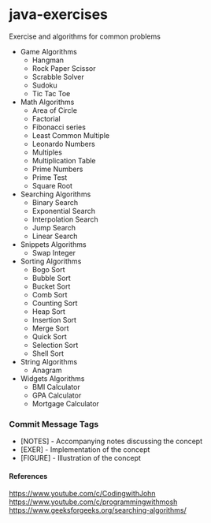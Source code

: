# java-exercises
Exercise and algorithms for common problems


* Game Algorithms
  * Hangman
  * Rock Paper Scissor
  * Scrabble Solver
  * Sudoku  
  * Tic Tac Toe
* Math Algorithms
  * Area of Circle
  * Factorial
  * Fibonacci series
  * Least Common Multiple
  * Leonardo Numbers
  * Multiples
  * Multiplication Table
  * Prime Numbers
  * Prime Test
  * Square Root
* Searching Algorithms
  * Binary Search
  * Exponential Search
  * Interpolation Search
  * Jump Search
  * Linear Search
* Snippets Algorithms
  * Swap Integer
* Sorting Algorithms
  * Bogo Sort
  * Bubble Sort
  * Bucket Sort
  * Comb Sort
  * Counting Sort
  * Heap Sort
  * Insertion Sort
  * Merge Sort
  * Quick Sort
  * Selection Sort
  * Shell Sort
* String Algorithms
  * Anagram
* Widgets Algorithms
  * BMI Calculator
  * GPA Calculator
  * Mortgage Calculator


### Commit Message Tags
* [NOTES] - Accompanying notes discussing the concept
* [EXER] - Implementation of the concept
* [FIGURE] - Illustration of the concept

#### References
https://www.youtube.com/c/CodingwithJohn
https://www.youtube.com/c/programmingwithmosh
https://www.geeksforgeeks.org/searching-algorithms/

